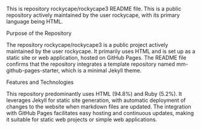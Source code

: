 This is repository rockycape/rockycape3 README file. This is a public repository actively maintained by the user rockycape, with its primary language being HTML.

Purpose of the Repository

The repository rockycape/rockycape3 is a public project actively maintained by the user rockycape. It primarily uses HTML and is set up as a static site or web application, hosted on GitHub Pages. The README file confirms that the repository integrates a template repository named mm-github-pages-starter, which is a minimal Jekyll theme.

Features and Technologies

This repository predominantly uses HTML (94.8%) and Ruby (5.2%). It leverages Jekyll for static site generation, with automatic deployment of changes to the website when markdown files are updated. The integration with GitHub Pages facilitates easy hosting and continuous updates, making it suitable for static web projects or simple web applications. 
